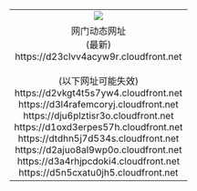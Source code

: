 ﻿<table>
  <tr></tr>
  <tr><td colspan=2 align=center><img src="https://d23clvv4acyw9r.cloudfront.net/Up/oGate.jpg" /></td></tr>
  <tr><td colspan=2 align=center>网门动态网址<br/>(最新)
<br>https://d23clvv4acyw9r.cloudfront.net
<br/><br/>(以下网址可能失效)
<br>https://d2vkgt4t5s7yw4.cloudfront.net
<br>https://d3l4rafemcoryj.cloudfront.net
<br>https://dju6plztisr3o.cloudfront.net
<br>https://d1oxd3erpes57h.cloudfront.net
<br>https://dtdhn5j7d534s.cloudfront.net
<br>https://d2ajuo8al9wp0o.cloudfront.net
<br>https://d3a4rhjpcdoki4.cloudfront.net
<br>https://d5n5cxatu0jh5.cloudfront.net
    </td>
  </tr>
</table>

